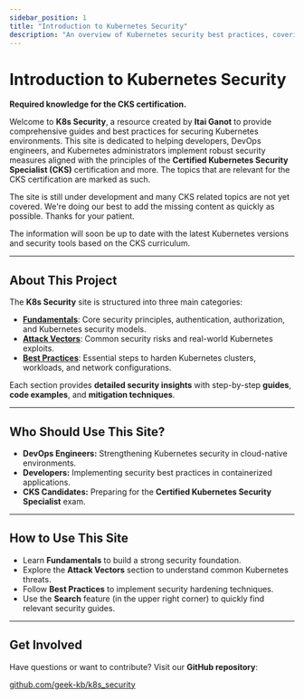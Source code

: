 ```yaml
---
sidebar_position: 1
title: "Introduction to Kubernetes Security"
description: "An overview of Kubernetes security best practices, covering attack vectors, security fundamentals, and cluster hardening."
---
```


# Introduction to Kubernetes Security

**Required knowledge for the CKS certification.**

Welcome to **K8s Security**, a resource created by **Itai Ganot** to provide comprehensive guides and best practices for securing Kubernetes environments.
This site is dedicated to helping developers, DevOps engineers, and Kubernetes administrators implement robust security measures aligned with the principles of the **Certified Kubernetes Security Specialist (CKS)** certification and more.
The topics that are relevant for the CKS certification are marked as such.

The site is still under development and many CKS related topics are not yet covered.
We're doing our best to add the missing content as quickly as possible.
Thanks for your patient.

The information will soon be up to date with the latest Kubernetes versions and security tools based on the CKS curriculum.

---

## About This Project

The **K8s Security** site is structured into three main categories:

- **[Fundamentals](/docs/fundamentals/intro)**: Core security principles, authentication, authorization, and Kubernetes security models.
- **[Attack Vectors](/docs/attack_vectors/intro)**: Common security risks and real-world Kubernetes exploits.
- **[Best Practices](/docs/best_practices/intro)**: Essential steps to harden Kubernetes clusters, workloads, and network configurations.

Each section provides **detailed security insights** with step-by-step **guides**, **code examples**, and **mitigation techniques**.

---

## Who Should Use This Site?

- **DevOps Engineers:** Strengthening Kubernetes security in cloud-native environments.
- **Developers:** Implementing security best practices in containerized applications.
- **CKS Candidates:** Preparing for the **Certified Kubernetes Security Specialist** exam.

---

## How to Use This Site

- Learn **Fundamentals** to build a strong security foundation.
- Explore the **Attack Vectors** section to understand common Kubernetes threats.
- Follow **Best Practices** to implement security hardening techniques.
- Use the **Search** feature (in the upper right corner) to quickly find relevant security guides.

---

## Get Involved

Have questions or want to contribute? Visit our **GitHub repository**:

[github.com/geek-kb/k8s_security](https://github.com/geek-kb/k8s_security)
